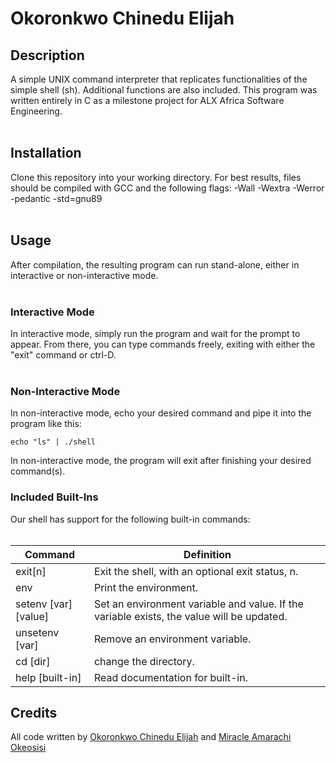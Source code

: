 # Okoronkwo Chinedu Elijah<br/>
## Description<br/>
A simple UNIX command interpreter that replicates functionalities of the simple shell (sh). Additional functions are also included. This program was written entirely in C as a milestone project for ALX Africa Software Engineering.<br/><br/>
## Installation<br/>
Clone this repository into your working directory. For best results, files should be compiled with GCC and the following flags: -Wall -Wextra -Werror -pedantic -std=gnu89<br/><br/>
## Usage<br/>
After compilation, the resulting program can run stand-alone, either in interactive or non-interactive mode.<br/><br/>
### Interactive Mode<br/>
In interactive mode, simply run the program and wait for the prompt to appear. From there, you can type commands freely, exiting with either the "exit" command or ctrl-D.<br/><br/>
### Non-Interactive Mode<br/>
In non-interactive mode, echo your desired command and pipe it into the program like this:<br/>
```shell
echo "ls" | ./shell
```
In non-interactive mode, the program will exit after finishing your desired command(s).<br/>
### Included Built-Ins<br/>
Our shell has support for the following built-in commands:<br/><br/>

| Command | Definition |
| --- | --- |
| exit[n] | Exit the shell, with an optional exit status, n. |
| env | Print the environment. |
| setenv [var][value] | Set an environment variable and value. If the variable exists, the value will be updated. |
| unsetenv [var] | Remove an environment variable. |
| cd [dir] | change the directory. |
| help [built-in] | Read documentation for built-in. |

## Credits<br/>
All code written by [Okoronkwo Chinedu Elijah](https://github.com/chineduCoded) and [Miracle Amarachi Okeosisi](https://github.com/Miracool45)
